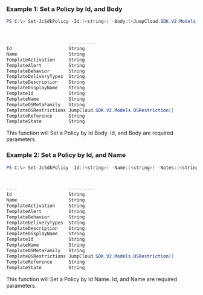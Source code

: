 ### Example 1: Set a Policy by Id, and Body
```powershell
PS C:\> Set-JcSdkPolicy -Id:(<string>) -Body:(<JumpCloud.SDK.V2.Models.PolicyUpdateRequest>)



----                   ----------
Id                     String
Name                   String
TemplateActivation     String
TemplateAlert          String
TemplateBehavior       String
TemplateDeliveryTypes  String
TemplateDescription    String
TemplateDisplayName    String
TemplateId             String
TemplateName           String
TemplateOSMetaFamily   String
TemplateOSRestrictions JumpCloud.SDK.V2.Models.OSRestriction[]
TemplateReference      String
TemplateState          String


```

This function will Set a Policy by Id Body. Id, and Body are required parameters.

### Example 2: Set a Policy by Id, and Name
```powershell
PS C:\> Set-JcSdkPolicy -Id:(<string>) -Name:(<string>) -Notes:(<string>) -Values:(<JumpCloud.SDK.V2.Models.PolicyValue[]>)



----                   ----------
Id                     String
Name                   String
TemplateActivation     String
TemplateAlert          String
TemplateBehavior       String
TemplateDeliveryTypes  String
TemplateDescription    String
TemplateDisplayName    String
TemplateId             String
TemplateName           String
TemplateOSMetaFamily   String
TemplateOSRestrictions JumpCloud.SDK.V2.Models.OSRestriction[]
TemplateReference      String
TemplateState          String


```

This function will Set a Policy by Id Name. Id, and Name are required parameters.


